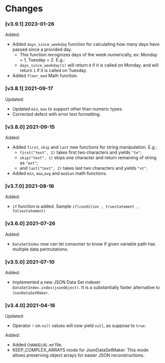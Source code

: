 # Changes

### \[v3.9.1\] 2023-01-26

Added:

- Added `days_since_weekday` function for calculating how many days have passed since a provided day.
  - This function recognizes days of the week numerically, ex: Monday = 1, Tuesday = 2. E.g.:
  - `days_since_weekday(1)` will return `0` if it is called on Monday, and will return `1` if it is called on Tuesday.
- Added `floor_mod` Math function.

### \[v3.8.1\] 2021-09-17

Updated:

- Updated `min`, `max` to support other than numeric types.
- Corrected defect with error text formatting.  

### \[v3.8.0\] 2021-09-15

Added:

- Added `first`, `skip` and `last` new functions for string manipulation. E.g.:
  - `first("text", 2)` takes first two characters and yields `"te"`;
  - `skip("text", 1)` skips one character and return remaining of string as `"ext"`;  
  - and `last("text", 2)` takes last two characters and yields `"xt"`.    
- Added `min`, `max`,`avg` and `median` math functions.

### \[v3.7.0\] 2021-08-16

Added:

- `if` function is added. Sample `if(condition , truestatement , falsestatement)`

### \[v3.6.0\] 2021-07-26

Added:

- `DataSetIndex` now can let consumer to know if given variable path has multiple data permutations.
  
### \[v3.5.0\] 2021-07-10

Added:

- Implemented a new JSON Data Set indexer `DataSetIndex.index(jsonObject)`. It is a substantially 
  faster alternative to `JsonDataSetMaker`.  

### \[v3.4.0\] 2021-04-16

Updated:

- Operator `!` on `null` values will now yield `null`, as suppose to `true`.

Added:

- Added `CHANGELOG.md` file. 
- KEEP_COMPLEX_ARRAYS mode for JsonDataSetMaker. This mode allows preserving object 
  arrays for easier JSON reconstructions.
  
  
